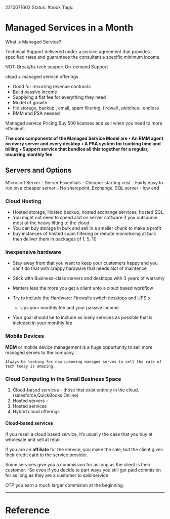2210071602
	Status: #book 
		Tags: 

# Managed Services in a Month
What is Managed Service?

Technical Support delivered under a service agreement that
provides specified rates and guarantees the consultant a
specific minimum income.

NOT: Break/fix tech support 
On-demand Support

cloud + managed service offerings
- Good for recurring revenue contracts
- Build passive income
- Supplying a flat fee for everything they need 
- Model of growth
- file storage, backup , email, spam filtering, firewall ,switches.. endless
- RMM and PSA needed


Managed service Pricing Buy 500 licenses and sell when you need to more effecient.


**The core components of the Managed Service Model are
• An RMM agent on every server and every desktop
• A PSA system for tracking time and billing
• Support service that bundles all this together for a regular,
recurring monthly fee**

## Servers and Options
MIcrosoft Server
	- Server Essentials 
		- Cheaper starting cost 
		- Fairly easy to run on a cheaper server
		- No sharepoint, Exchange, SQL server 
		- low end

### Cloud Hosting
- Hosted storage, Hosted backup, hosted exchange services, hosted SQL.
- You might not need to spend alot on server software if you outsource most of the heavy lifting to the cloud
- You can buy storage in bulk and sell in a smaller chunk to make a profit
- buy instances of hosted spam filtering or remote moniotoring at bulk then deliver them in packages of 1, 5, 10 

### Inexpensive hardware
- Stay away from that you want to keep your customers happy and you can't do that with crappy hardware that needs alot of maintence
- Stick with Business-class servers and desktops with 3 years of warranty
- Matters less the more you get a client unto a cloud based workflow

- Try to include the Hardware: Firewalls switch desktops and UPS's
	- Ups your monthly fee and your passive income
- Your goal should be to include as many services as possible that is included in your monthly fee


### Mobile Devices

**MDM** or mobile device management is a huge oppurtunity to sell more managed serves to the company. 


 ```ad-note Note
Always be looking for new upcoming managed serves to sell the rate of tech today is amazing.
```

### Cloud Computing in the Small Business Space

1. Cloud-based services - those that exist entirely in the cloud. (salesforce,QuickBooks Online)
2. Hosted servers - 
3. Hosted services
4. Hybrid cloud offerings


#### Cloud-based services

If you resell a cloud based service, it’s usually the case that you buy at
wholesale and sell at retail.

If you are an **affiliate** for the service, you make the sale, but the
client gives their credit card to the service provider.

Some services give you a commission for as long as the client
is their customer.
	-So even if you decide to part ways you still get paid commision for as long as they are a customer to said service

OTP you earn a much larger commision at the beginning.






---
# Reference